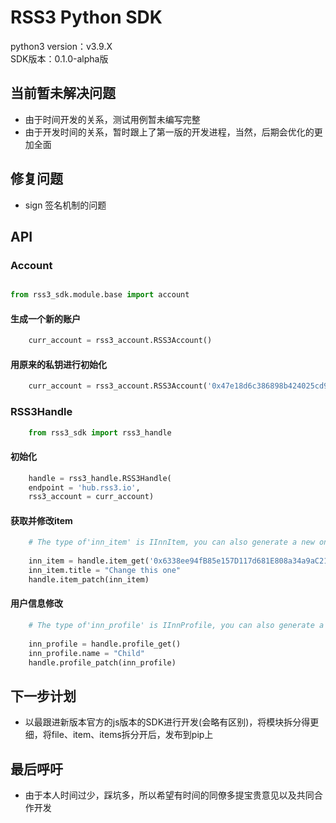 # RSS3 Python SDK

python3 version：v3.9.X  
SDK版本：0.1.0-alpha版

## 当前暂未解决问题
  
* 由于时间开发的关系，测试用例暂未编写完整 
* 由于开发时间的关系，暂时跟上了第一版的开发进程，当然，后期会优化的更加全面

## 修复问题

* sign 签名机制的问题

## API

### Account

```python

from rss3_sdk.module.base import account
```

#### 生成一个新的账户

```python
    curr_account = rss3_account.RSS3Account()
```

#### 用原来的私钥进行初始化

```python
    curr_account = rss3_account.RSS3Account('0x47e18d6c386898b424025cd9db446f779ef24ad33a26c499c87bb3d9372540ba')
```

### RSS3Handle

```python
    from rss3_sdk import rss3_handle
```

#### 初始化

```python
    handle = rss3_handle.RSS3Handle(
    endpoint = 'hub.rss3.io',
    rss3_account = curr_account)
```

#### 获取并修改item

```python
    # The type of'inn_item' is IInnItem, you can also generate a new one yourself
    
    inn_item = handle.item_get('0x6338ee94fB85e157D117d681E808a34a9aC21f31-item-1')
    inn_item.title = "Change this one"
    handle.item_patch(inn_item)
```

#### 用户信息修改

```python
    # The type of'inn_profile' is IInnProfile, you can also generate a new one yourself
    
    inn_profile = handle.profile_get()
    inn_profile.name = "Child"
    handle.profile_patch(inn_profile)
```

## 下一步计划

* 以最跟进新版本官方的js版本的SDK进行开发(会略有区别)，将模块拆分得更细，将file、item、items拆分开后，发布到pip上

## 最后呼吁
* 由于本人时间过少，踩坑多，所以希望有时间的同僚多提宝贵意见以及共同合作开发
